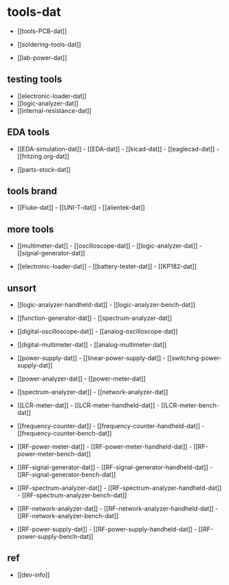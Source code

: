 
# tools-dat

- [[tools-PCB-dat]] 

- [[soldering-tools-dat]]

- [[lab-power-dat]]

## testing tools 

- [[electronic-loader-dat]] 
- [[logic-analyzer-dat]]
- [[internal-resistance-dat]]



## EDA tools 

- [[EDA-simulation-dat]] - [[EDA-dat]] - [[kicad-dat]] - [[eaglecad-dat]] - [[fritzing.org-dat]]


- [[parts-stock-dat]]

## tools brand 

- [[Fluke-dat]] - [[UNI-T-dat]] - [[alientek-dat]]




## more tools 

- [[multimeter-dat]] - [[oscilloscope-dat]] - [[logic-analyzer-dat]] - [[signal-generator-dat]] 

- [[electronic-loader-dat]] - [[battery-tester-dat]] - [[KP182-dat]]



## unsort 

- [[logic-analyzer-handheld-dat]] - [[logic-analyzer-bench-dat]]

- [[function-generator-dat]] - [[spectrum-analyzer-dat]]

- [[digital-oscilloscope-dat]] - [[analog-oscilloscope-dat]]

- [[digital-multimeter-dat]] - [[analog-multimeter-dat]]

- [[power-supply-dat]] - [[linear-power-supply-dat]] - [[switching-power-supply-dat]]
- [[power-analyzer-dat]] - [[power-meter-dat]]
- [[spectrum-analyzer-dat]] - [[network-analyzer-dat]]
- [[LCR-meter-dat]] - [[LCR-meter-handheld-dat]] - [[LCR-meter-bench-dat]]
- [[frequency-counter-dat]] - [[frequency-counter-handheld-dat]] - [[frequency-counter-bench-dat]]

- [[RF-power-meter-dat]] - [[RF-power-meter-handheld-dat]] - [[RF-power-meter-bench-dat]]
- [[RF-signal-generator-dat]] - [[RF-signal-generator-handheld-dat]] - [[RF-signal-generator-bench-dat]]
- [[RF-spectrum-analyzer-dat]] - [[RF-spectrum-analyzer-handheld-dat]] - [[RF-spectrum-analyzer-bench-dat]]
- [[RF-network-analyzer-dat]] - [[RF-network-analyzer-handheld-dat]] - [[RF-network-analyzer-bench-dat]]
- [[RF-power-supply-dat]] - [[RF-power-supply-handheld-dat]] - [[RF-power-supply-bench-dat]]

## ref 

- [[dev-info]]